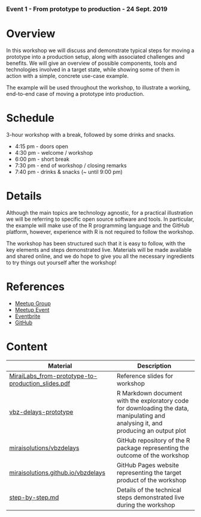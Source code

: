 ### Event 1 - From prototype to production - 24 Sept. 2019

# Overview

In this workshop we will discuss and demonstrate typical steps for moving a prototype into a production setup, along with associated challenges and benefits. We will give an overview of possible components, tools and technologies involved in a target state, while showing some of them in action with a simple, concrete use-case example. 

The example will be used throughout the workshop, to illustrate a working,
end-to-end case of moving a prototype into production.

# Schedule

3-hour workshop with a break, followed by some drinks and snacks.

* 4:15 pm - doors open
* 4:30 pm - welcome / workshop
* 6:00 pm - short break
* 7:30 pm - end of workshop / closing remarks
* 7:40 pm - drinks & snacks (~ until 9:00 pm)

# Details

Although the main topics are technology agnostic, for a practical illustration we will be referring to specific open source software and tools. In particular, the example will make use of the R programming language and the GitHub platform, however, experience with R is not required to follow the workshop.

The workshop has been structured such that it is easy to follow, with the key elements and steps demonstrated live. Materials will be made available and shared online, and we do hope to give you all the necessary ingredients to try things out yourself after the workshop!

# References

* [Meetup Group](https://www.meetup.com/MiraiLabs-Data-Science-Workshops/)
* [Meetup Event](https://www.meetup.com/MiraiLabs-Data-Science-Workshops/events/262582683/)
* [Eventbrite](https://www.eventbrite.com/e/from-prototype-to-production-registration-70891746121)
* [GitHub](https://github.com/miraisolutions/MiraiLabs)

# Content

| Material | Description |
|--------|-------------|
| [MiraiLabs_from-prototype-to-production_slides.pdf](MiraiLabs_from-prototype-to-production_slides.pdf) | Reference slides for workshop |
| [vbz-delays-prototype](vbz-delays-prototype) | R Markdown document with the exploratory code for downloading the data, manipulating and analysing it, and producing an output plot |
| [miraisolutions/vbzdelays](https://github.com/miraisolutions/vbzdelays) | GitHub repository of the R package representing the outcome of the workshop |
| [miraisolutions.github.io/vbzdelays](https://miraisolutions.github.io/vbzdelays/) | GitHub Pages website representing the target product of the workshop |
| [step-by-step.md](step-by-step.md) | Details of the technical steps demonstrated live during the workshop |
